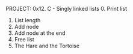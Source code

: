 PROJECT: 0x12. C - Singly linked lists
0. Print list
1. List length
2. Add node
3. Add node at the end
4. Free list
5. The Hare and the Tortoise
